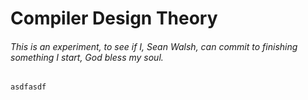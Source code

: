# Compiler Design Theory

###### This is an experiment, to see if I, Sean Walsh, can commit to finishing something I start, God bless my soul.





	asdfasdf